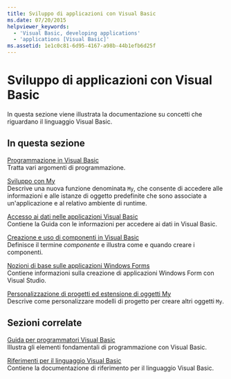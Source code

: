 ```yaml
---
title: Sviluppo di applicazioni con Visual Basic
ms.date: 07/20/2015
helpviewer_keywords:
  - 'Visual Basic, developing applications'
  - 'applications [Visual Basic]'
ms.assetid: 1e1c0c81-6d95-4167-a98b-44b1efb6d25f
---
```

# <a name="developing-applications-with-visual-basic"></a>Sviluppo di applicazioni con Visual Basic
In questa sezione viene illustrata la documentazione su concetti che riguardano il linguaggio Visual Basic.  
  
## <a name="in-this-section"></a>In questa sezione  
 [Programmazione in Visual Basic](../../visual-basic/developing-apps/programming/index.md)  
 Tratta vari argomenti di programmazione.  
  
 [Sviluppo con My](../../visual-basic/developing-apps/development-with-my/index.md)  
 Descrive una nuova funzione denominata `My`, che consente di accedere alle informazioni e alle istanze di oggetto predefinite che sono associate a un'applicazione e al relativo ambiente di runtime.  
  
 [Accesso ai dati nelle applicazioni Visual Basic](../../visual-basic/developing-apps/accessing-data.md)  
 Contiene la Guida con le informazioni per accedere ai dati in Visual Basic.  
  
 [Creazione e uso di componenti in Visual Basic](../../visual-basic/developing-apps/creating-and-using-components.md)  
 Definisce il termine *componente* e illustra come e quando creare i componenti.  
  
 [Nozioni di base sulle applicazioni Windows Forms](../../visual-basic/developing-apps/windows-forms/index.md)  
 Contiene informazioni sulla creazione di applicazioni Windows Form con Visual Studio.  
  
 [Personalizzazione di progetti ed estensione di oggetti My](../../visual-basic/developing-apps/customizing-extending-my/index.md)  
 Descrive come personalizzare modelli di progetto per creare altri oggetti `My`.  
  
## <a name="related-sections"></a>Sezioni correlate  
 [Guida per programmatori Visual Basic](../../visual-basic/programming-guide/index.md)  
 Illustra gli elementi fondamentali di programmazione con Visual Basic.  
  
 [Riferimenti per il linguaggio Visual Basic](../../visual-basic/language-reference/index.md)  
 Contiene la documentazione di riferimento per il linguaggio Visual Basic.
